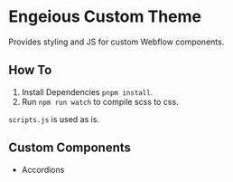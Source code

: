 # Engeious Custom Theme

Provides styling and JS for custom Webflow components.

## How To
1. Install Dependencies `pnpm install`.
2. Run `npm run watch` to compile scss to css.

`scripts.js` is used as is.

## Custom Components
- Accordions
